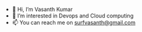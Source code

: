 - 👋 Hi, I’m Vasanth Kumar
- 👀 I’m interested in Devops and Cloud computing
- 📫 You can reach me on surfvasanth@gmail.com


<!---
surfvasanth/surfvasanth is a ✨ special ✨ repository because its `README.md` (this file) appears on your GitHub profile.
You can click the Preview link to take a look at your changes.
--->
